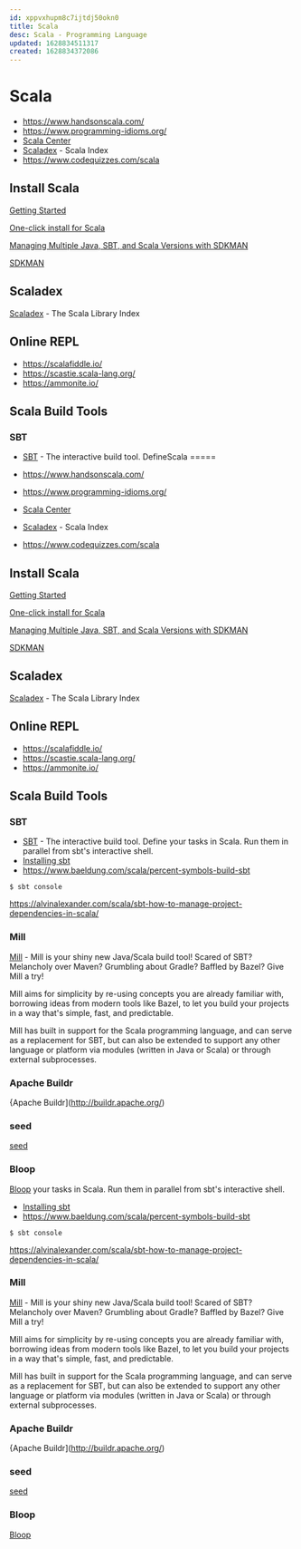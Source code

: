 ```yaml
---
id: xppvxhupm8c7ijtdj50okn0
title: Scala
desc: Scala - Programming Language
updated: 1628834511317
created: 1628834372086
---
```


Scala
=====

* https://www.handsonscala.com/
* https://www.programming-idioms.org/
* [Scala Center](https://scala.epfl.ch/)
* [Scaladex](https://index.scala-lang.org) - Scala Index
* https://www.codequizzes.com/scala

## Install Scala

[Getting Started](https://docs.scala-lang.org/getting-started/index.html)

[One-click install for Scala](https://www.scala-lang.org/2020/06/29/one-click-install.html)

[Managing Multiple Java, SBT, and Scala Versions with SDKMAN](https://mungingdata.com/java/sdkman-multiple-versions-java-sbt-scala/)

[SDKMAN](https://sdkman.io/)

## Scaladex

[Scaladex](https://index.scala-lang.org/) - The Scala Library Index

## Online REPL

* https://scalafiddle.io/
* https://scastie.scala-lang.org/
* https://ammonite.io/

## Scala Build Tools

### SBT

* [SBT](https://www.scala-sbt.org/index.html) - The interactive build tool. DefineScala
=====

* https://www.handsonscala.com/
* https://www.programming-idioms.org/
* [Scala Center](https://scala.epfl.ch/)
* [Scaladex](https://index.scala-lang.org) - Scala Index
* https://www.codequizzes.com/scala

## Install Scala

[Getting Started](https://docs.scala-lang.org/getting-started/index.html)

[One-click install for Scala](https://www.scala-lang.org/2020/06/29/one-click-install.html)

[Managing Multiple Java, SBT, and Scala Versions with SDKMAN](https://mungingdata.com/java/sdkman-multiple-versions-java-sbt-scala/)

[SDKMAN](https://sdkman.io/)

## Scaladex

[Scaladex](https://index.scala-lang.org/) - The Scala Library Index

## Online REPL

* https://scalafiddle.io/
* https://scastie.scala-lang.org/
* https://ammonite.io/

## Scala Build Tools

### SBT

* [SBT](https://www.scala-sbt.org/index.html) - The interactive build tool. Define your tasks in Scala. Run them in parallel from sbt's interactive shell.
* [Installing sbt](https://www.scala-sbt.org/1.x/docs/Setup.html)
* <https://www.baeldung.com/scala/percent-symbols-build-sbt>

```console
$ sbt console
```

https://alvinalexander.com/scala/sbt-how-to-manage-project-dependencies-in-scala/

### Mill

[Mill](https://www.lihaoyi.com/mill/) - Mill is your shiny new Java/Scala build tool! Scared of SBT? Melancholy over Maven? Grumbling about Gradle? Baffled by Bazel? Give Mill a try!

Mill aims for simplicity by re-using concepts you are already familiar with, borrowing ideas from modern tools like Bazel, to let you build your projects in a way that's simple, fast, and predictable.

Mill has built in support for the Scala programming language, and can serve as a replacement for SBT, but can also be extended to support any other language or platform via modules (written in Java or Scala) or through external subprocesses.

### Apache Buildr

{Apache Buildr](http://buildr.apache.org/)

### seed

[seed](https://github.com/tindzk/seed)

### Bloop

[Bloop](https://scalacenter.github.io/bloop/)
 your tasks in Scala. Run them in parallel from sbt's interactive shell.
* [Installing sbt](https://www.scala-sbt.org/1.x/docs/Setup.html)
* <https://www.baeldung.com/scala/percent-symbols-build-sbt>

```console
$ sbt console
```

https://alvinalexander.com/scala/sbt-how-to-manage-project-dependencies-in-scala/

### Mill

[Mill](https://www.lihaoyi.com/mill/) - Mill is your shiny new Java/Scala build tool! Scared of SBT? Melancholy over Maven? Grumbling about Gradle? Baffled by Bazel? Give Mill a try!

Mill aims for simplicity by re-using concepts you are already familiar with, borrowing ideas from modern tools like Bazel, to let you build your projects in a way that's simple, fast, and predictable.

Mill has built in support for the Scala programming language, and can serve as a replacement for SBT, but can also be extended to support any other language or platform via modules (written in Java or Scala) or through external subprocesses.

### Apache Buildr

{Apache Buildr](http://buildr.apache.org/)

### seed

[seed](https://github.com/tindzk/seed)

### Bloop

[Bloop](https://scalacenter.github.io/bloop/)
